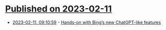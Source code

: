 # [Published on 2023-02-11](index.md)

* [2023-02-11, 09:10:59](https://news.ycombinator.com/item?id=34750774) - [Hands-on with Bing’s new ChatGPT-like features](https://techcrunch.com/2023/02/08/hands-on-with-the-new-bing/)

